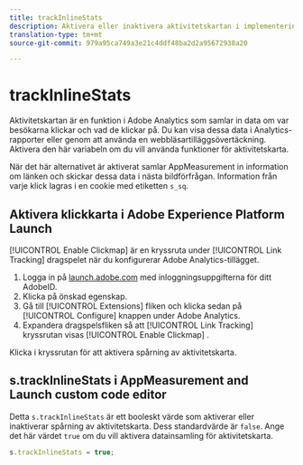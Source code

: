 ```yaml
---
title: trackInlineStats
description: Aktivera eller inaktivera aktivitetskartan i implementeringen.
translation-type: tm+mt
source-git-commit: 979a95ca749a3e21c4ddf48ba2d2a95672938a20

---
```



# trackInlineStats

Aktivitetskartan är en funktion i Adobe Analytics som samlar in data om var besökarna klickar och vad de klickar på. Du kan visa dessa data i Analytics-rapporter eller genom att använda en webbläsartilläggsövertäckning. Aktivera den här variabeln om du vill använda funktioner för aktivitetskarta.

När det här alternativet är aktiverat samlar AppMeasurement in information om länken och skickar dessa data i nästa bildförfrågan. Information från varje klick lagras i en cookie med etiketten `s_sq`.

## Aktivera klickkarta i Adobe Experience Platform Launch

[!UICONTROL Enable Clickmap] är en kryssruta under [!UICONTROL Link Tracking] dragspelet när du konfigurerar Adobe Analytics-tillägget.

1. Logga in på [launch.adobe.com](https://launch.adobe.com) med inloggningsuppgifterna för ditt AdobeID.
2. Klicka på önskad egenskap.
3. Gå till [!UICONTROL Extensions] fliken och klicka sedan på [!UICONTROL Configure] knappen under Adobe Analytics.
4. Expandera dragspelsfliken så att [!UICONTROL Link Tracking] kryssrutan visas [!UICONTROL Enable Clickmap] .

Klicka i kryssrutan för att aktivera spårning av aktivitetskarta.

## s.trackInlineStats i AppMeasurement and Launch custom code editor

Detta `s.trackInlineStats` är ett booleskt värde som aktiverar eller inaktiverar spårning av aktivitetskarta. Dess standardvärde är `false`. Ange det här värdet `true` om du vill aktivera datainsamling för aktivitetskarta.

```js
s.trackInlineStats = true;
```
